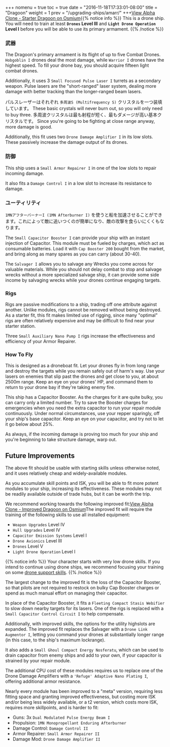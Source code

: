 +++ nomenu = true toc = true date = "2016-11-18T17:33:01-08:00" title = "Dragoon" weight = 1 prev = "/upgrading-ships/amarr/" +++<object type="image/svg+xml" data="https://o.smium.org/api/convert/118662/svg/118662-alpha-clone---starter-dragoon.svg?privatetoken=7996869113878151168"><a href="https://o.smium.org/loadout/private/118662/7996869113878151168">View Alpha Clone - Starter Dragoon on Osmium</a></object>{{% notice info %}} This is a drone ship. You will need to train at least **`Drones` Level III** and **`Light Drone Operation` Level I** before you will be able to use its primary armament. {{% /notice %}}

### 武器

The Dragoon's primary armament is its flight of up to five Combat Drones. `Hobgoblin I` drones deal the most damage, while `Warrior I` drones have the highest speed. To fill your drone bay, you should acquire fifteen light combat drones.

Additionally, it uses 3 `Small Focused Pulse Laser I` turrets as a secondary weapon. Pulse lasers are the "short-ranged" laser system, dealing more damage with better tracking than the longer-ranged beam lasers.

パルスレーザーはそれぞれ `多周波S (Multifrequency S)` クリスタルを一つ装填しています。 These basic crystals will never burn out, so you will only need to buy three. 多周波クリスタルは最も射程が短く、最もダメージが高い基本クリスタルです。 Since you're going to be fighting at close range anyway, more damage is good.

Additionally, this fit uses two `Drone Damage Amplifier I` in its low slots. These passively increase the damage output of its drones.

### 防御

This ship uses a `Small Armor Repairer I` in one of the low slots to repair incoming damage.

It also fits a `Damage Control I` in a low slot to increase its resistance to damage.

### ユーティリティ

`1MNアフターバーナーI (1MN Afterburner I)` を使うと船を加速させることができます。これによって敵に追いつくのが簡単になり、敵の攻撃を食らいにくくもなります。

The `Small Capacitor Booster I` can provide your ship with an instant injection of Capacitor. This module must be fueled by charges, which act as consumable batteries. Load it with `Cap Booster 200` bought from the market, and bring along as many spares as you can carry (about 30-40).

The `Salvager I` allows you to salvage any Wrecks you come across for valuable materials. While you should not delay combat to stop and salvage wrecks without a more specialized salvage ship, it can provide some side income by salvaging wrecks while your drones continue engaging targets.

### Rigs

Rigs are passive modifications to a ship, trading off one attribute against another. Unlike modules, rigs cannot be removed without being destroyed. As a starter fit, this fit makes limited use of rigging, since many "optimal" rigs are often relatively expensive and may be difficult to find near your starter station.

Three `Small Auxiliary Nano Pump I` rigs increase the effectiveness and efficiency of your Armor Repairer.

### How To Fly

This is designed as a droneboat fit. Let your drones fly in from long range and destroy the targets while you remain safely out of harm's way. Use your lasers on enemies that slip past the drones and get close to you, at about 2500m range. Keep an eye on your drones' HP, and command them to return to your drone bay if they're taking enemy fire.

This ship has a Capacitor Booster. As the charges for it are quite bulky, you can carry only a limited number. Try to save the Booster charges for emergencies when you need the extra capacitor to run your repair module continuously. Under normal circumstances, use your repper sparingly, off your ship's base capacitor. Keep an eye on your capacitor, and try not to let it go below about 25%.

As always, if the incoming damage is proving too much for your ship and you're beginning to take structure damage, warp out.

## Future Improvements

The above fit should be usable with starting skills unless otherwise noted, and it uses relatively cheap and widely-available modules.

As you accumulate skill points and ISK, you will be able to fit more potent modules to your ship, increasing its effectiveness. These modules may not be readily available outside of trade hubs, but it can be worth the trip.

We recommend working towards the following improved fit:<object type="image/svg+xml" data="https://o.smium.org/api/convert/118663/svg/118663-alpha-clone---improved-dragoon.svg?privatetoken=4464276976982556672"><a href="https://o.smium.org/loadout/private/118663/4464276976982556672">View Alpha Clone - Improved Dragoon on Osmium</a></object>The improved fit will require the training of the following skills to use all installed equipment:

* `Weapon Upgrades` Level IV
* `Hull Upgrades` Level IV
* `Capacitor Emission Systems` Level I
* `Drone Avionics` Level III
* `Drones` Level V
* `Light Drone Operation` Level I

{{% notice info %}} Your character starts with very low drone skills. If you intend to continue using drone ships, we recommend focusing your training on some [drone support skills](/training/combat/#drone-combat-skills). {{% /notice %}}

The largest change to the improved fit is the loss of the Capacitor Booster, so that pilots are not required to restock on bulky Cap Booster charges or spend as much manual effort on managing their capacitor.

In place of the Capacitor Booster, it fits a `Fleeting Compact Stasis Webifier` to slow down nearby targets for its lasers. One of the rigs is replaced with a `Small Capacitor Control Circuit I` to help compensate.

Additionally, with improved skills, the options for the utility highslots are expanded. The improved fit replaces the Salvager with a `Drone Link Augmentor I`, letting you command your drones at substantially longer range (in this case, to the ship's maximum lockrange).

It also adds a `Small Ghoul Compact Energy Nosferatu`, which can be used to drain capacitor from enemy ships and add to your own, if your capacitor is strained by your repair module.

The additional CPU cost of these modules requires us to replace one of the Drone Damage Amplifiers with a `'Refuge' Adaptive Nano Plating I`, offering additional armor resistance.

Nearly every module has been improved to a "meta" version, requiring less fitting space and granting improved effectiveness, but costing more ISK and/or being less widely available, or a t2 version, which costs more ISK, requires more skillpoints, and is harder to fit:

* Guns: 3x `Dual Modulated Pulse Energy Beam I`
* Propulsion: `1MN Monopropellant Enduring Afterburner`
* Damage Control: `Damage Control II`
* Armor Repairer: `Small Armor Repairer II`
* Damage Mod: `Drone Damage Amplifier II`
